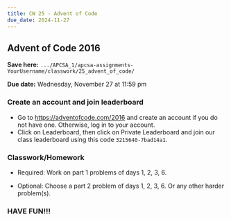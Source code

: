 ```yaml
---
title: CW 25 - Advent of Code
due_date: 2024-11-27
---
```


## Advent of Code 2016

**Save here:** `.../APCSA_1/apcsa-assignments-YourUsername/classwork/25_advent_of_code/`

**Due date:** Wednesday, November 27 at 11:59 pm

### Create an account and join leaderboard

* Go to https://adventofcode.com/2016 and create an account if you do not have one. Otherwise, log in to your account.
* Click on Leaderboard, then click on Private Leaderboard and join our class leaderboard using this code `3215640-7bad14a1`.

### Classwork/Homework

* Required: Work on part 1 problems of days 1, 2, 3, 6.

* Optional: Choose a part 2 problem of days 1, 2, 3, 6. Or any other harder problem(s).

### HAVE FUN!!!
